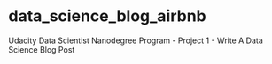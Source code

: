 # data_science_blog_airbnb
Udacity Data Scientist Nanodegree Program - Project 1 - Write A Data Science Blog Post

